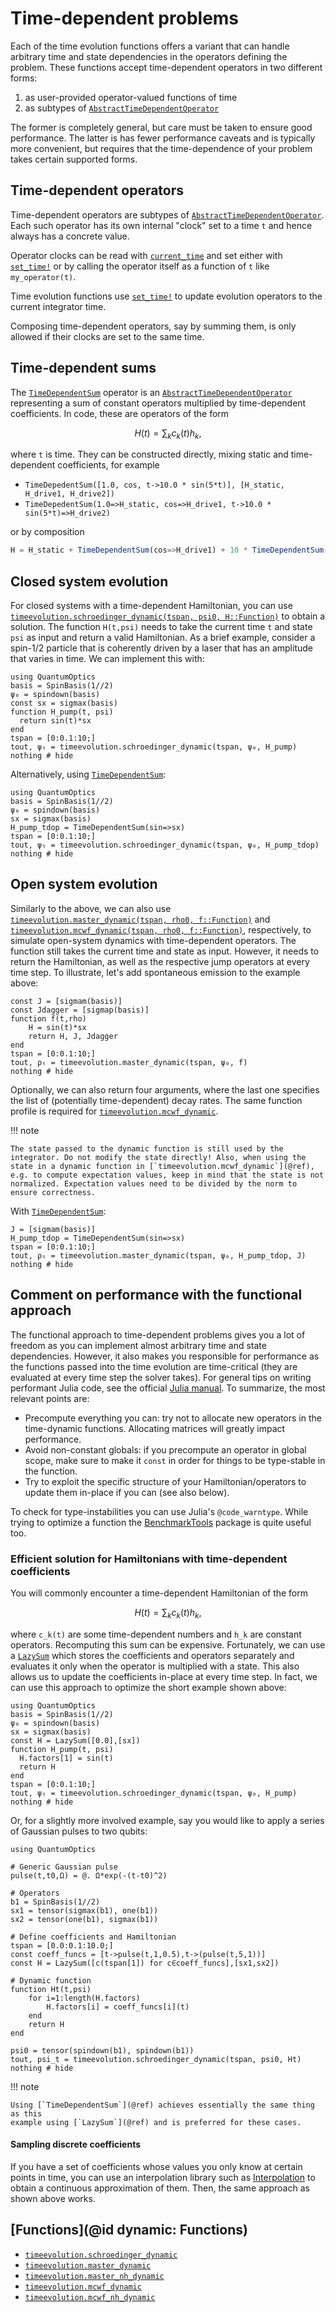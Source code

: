 # Time-dependent problems

Each of the time evolution functions offers a variant that can handle arbitrary time and state dependencies in the operators defining the problem. 
These functions accept time-dependent operators in two different forms:
1. as user-provided operator-valued functions of time
2. as subtypes of [`AbstractTimeDependentOperator`](@ref)

The former is completely general, but care must be taken to ensure good performance.
The latter is has fewer performance caveats and is typically more convenient, but
requires that the time-dependence of your problem takes certain supported forms.

## Time-dependent operators

Time-dependent operators are subtypes of [`AbstractTimeDependentOperator`](@ref).
Each such operator has its own internal "clock" set to a time `t` and hence
always has a concrete value.

Operator clocks can be read with [`current_time`](@ref) and set either with
[`set_time!`](@ref) or by calling the operator itself as a function of `t` like
`my_operator(t)`.

Time evolution functions use [`set_time!`](@ref) to update evolution operators
to the current integrator time.

Composing time-dependent operators, say by summing them, is only allowed if their
clocks are set to the same time.

## Time-dependent sums

The [`TimeDependentSum`](@ref) operator is an [`AbstractTimeDependentOperator`](@ref)
representing a sum of constant operators multiplied by time-dependent coefficients.
In code, these are operators of the form 
```math
H(t) = \sum_k c_k(t) h_k,
```
where `t` is time. They can be constructed directly, mixing static and time-dependent
coefficients, for example
* `TimeDepedentSum([1.0, cos, t->10.0 * sin(5*t)], [H_static, H_drive1, H_drive2])`
* `TimeDepedentSum(1.0=>H_static, cos=>H_drive1, t->10.0 * sin(5*t)=>H_drive2)`

or by composition
```julia
H = H_static + TimeDependentSum(cos=>H_drive1) + 10 * TimeDependentSum(t->sin(5*t)=>H_drive2)
```

## Closed system evolution

For closed systems with a time-dependent Hamiltonian, you can use [`timeevolution.schroedinger_dynamic(tspan, psi0, H::Function)`](@ref) to obtain a solution. The function `H(t,psi)` needs to take the current time `t` and state `psi` as input and return a valid Hamiltonian. As a brief example, consider a spin-1/2 particle that is coherently driven by a laser that has an amplitude that varies in time. We can implement this with:

```@example timeevolution_dynamic
using QuantumOptics
basis = SpinBasis(1//2)
ψ₀ = spindown(basis)
const sx = sigmax(basis)
function H_pump(t, psi)
  return sin(t)*sx
end
tspan = [0:0.1:10;]
tout, ψₜ = timeevolution.schroedinger_dynamic(tspan, ψ₀, H_pump)
nothing # hide
```

Alternatively, using [`TimeDependentSum`](@ref):
```@example timeevolution_dynamic
using QuantumOptics
basis = SpinBasis(1//2)
ψ₀ = spindown(basis)
sx = sigmax(basis)
H_pump_tdop = TimeDependentSum(sin=>sx)
tspan = [0:0.1:10;]
tout, ψₜ = timeevolution.schroedinger_dynamic(tspan, ψ₀, H_pump_tdop)
nothing # hide
```


## Open system evolution

Similarly to the above, we can also use [`timeevolution.master_dynamic(tspan, rho0, f::Function)`](@ref) and [`timeevolution.mcwf_dynamic(tspan, rho0, f::Function)`](@ref), respectively, to simulate open-system dynamics with time-dependent operators. The function still takes the current time and state as input. However, it needs to return the Hamiltonian, as well as the respective jump operators at every time step. To illustrate, let's add spontaneous emission to the example above:

```@example timeevolution_dynamic
const J = [sigmam(basis)]
const Jdagger = [sigmap(basis)]
function f(t,rho)
    H = sin(t)*sx
    return H, J, Jdagger
end
tspan = [0:0.1:10;]
tout, ρₜ = timeevolution.master_dynamic(tspan, ψ₀, f)
nothing # hide
```

Optionally, we can also return four arguments, where the last one specifies the list of (potentially time-dependent) decay rates. The same function profile is required for [`timeevolution.mcwf_dynamic`](@ref).

!!! note

    The state passed to the dynamic function is still used by the integrator. Do not modify the state directly! Also, when using the state in a dynamic function in [`timeevolution.mcwf_dynamic`](@ref), e.g. to compute expectation values, keep in mind that the state is not normalized. Expectation values need to be divided by the norm to ensure correctness.

With [`TimeDependentSum`](@ref):
```@example timeevolution_dynamic
J = [sigmam(basis)]
H_pump_tdop = TimeDependentSum(sin=>sx)
tspan = [0:0.1:10;]
tout, ρₜ = timeevolution.master_dynamic(tspan, ψ₀, H_pump_tdop, J)
nothing # hide
```

## Comment on performance with the functional approach

The functional approach to time-dependent problems gives you a lot of freedom as you can implement almost arbitrary time and state dependencies. However, it also makes you responsible for performance as the functions passed into the time evolution are time-critical (they are evaluated at every time step the solver takes). For general tips on writing performant Julia code, see the official [Julia manual](https://docs.julialang.org/en/v1/manual/performance-tips/). To summarize, the most relevant points are:

- Precompute everything you can: try not to allocate new operators in the time-dynamic functions. Allocating matrices will greatly impact performance.
- Avoid non-constant globals: if you precompute an operator in global scope, make sure to make it `const` in order for things to be type-stable in the function.
- Try to exploit the specific structure of your Hamiltonian/operators to update them in-place if you can (see also below).

To check for type-instabilities you can use Julia's `@code_warntype`. While trying to optimize a function the [BenchmarkTools](https://github.com/JuliaCI/BenchmarkTools.jl) package is quite useful too.


### Efficient solution for Hamiltonians with time-dependent coefficients

You will commonly encounter a time-dependent Hamiltonian of the form

```math
H(t) = \sum_k c_k(t) h_k,
```

where ``c_k(t)`` are some time-dependent numbers and ``h_k`` are constant operators. Recomputing this sum can be expensive. Fortunately, we can use a [`LazySum`](@ref) which stores the coefficients and operators separately and evaluates it only when the operator is multiplied with a state. This also allows us to update the coefficients in-place at every time step. In fact, we can use this approach to optimize the short example shown above:

```@example timedependent-coefficients
using QuantumOptics
basis = SpinBasis(1//2)
ψ₀ = spindown(basis)
sx = sigmax(basis)
const H = LazySum([0.0],[sx])
function H_pump(t, psi)
  H.factors[1] = sin(t)
  return H
end
tspan = [0:0.1:10;]
tout, ψₜ = timeevolution.schroedinger_dynamic(tspan, ψ₀, H_pump)
nothing # hide
```

Or, for a slightly more involved example, say you would like to apply a series of Gaussian pulses to two qubits:

```@example serial-pulses
using QuantumOptics

# Generic Gaussian pulse
pulse(t,t0,Ω) = @. Ω*exp(-(t-t0)^2)

# Operators
b1 = SpinBasis(1//2)
sx1 = tensor(sigmax(b1), one(b1))
sx2 = tensor(one(b1), sigmax(b1))

# Define coefficients and Hamiltonian
tspan = [0.0:0.1:10.0;]
const coeff_funcs = [t->pulse(t,1,0.5),t->(pulse(t,5,1))]
const H = LazySum([c(tspan[1]) for c∈coeff_funcs],[sx1,sx2])

# Dynamic function
function Ht(t,psi)
    for i=1:length(H.factors)
        H.factors[i] = coeff_funcs[i](t)
    end
    return H
end

psi0 = tensor(spindown(b1), spindown(b1))
tout, psi_t = timeevolution.schroedinger_dynamic(tspan, psi0, Ht)
nothing # hide
```

!!! note

    Using [`TimeDependentSum`](@ref) achieves essentially the same thing as this
    example using [`LazySum`](@ref) and is preferred for these cases.

#### Sampling discrete coefficients

If you have a set of coefficients whose values you only know at certain points in time, you can use an interpolation library such as [Interpolation](https://github.com/JuliaMath/Interpolations.jl) to obtain a continuous approximation of them. Then, the same approach as shown above works.


## [Functions](@id dynamic: Functions)

* [`timeevolution.schroedinger_dynamic`](@ref)
* [`timeevolution.master_dynamic`](@ref)
* [`timeevolution.master_nh_dynamic`](@ref)
* [`timeevolution.mcwf_dynamic`](@ref)
* [`timeevolution.mcwf_nh_dynamic`](@ref)
